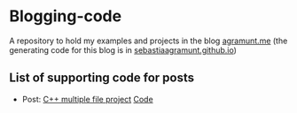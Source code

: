 # Blogging-code

A repository to hold my examples and projects in the blog [agramunt.me](https://agramunt.me) (the generating code for this blog is in [sebastiaagramunt.github.io](https://github.com/SebastiaAgramunt/sebastiaagramunt.github.io))


## List of supporting code for posts

- Post: [C++ multiple file project](https://agramunt.me/posts/cpp-multifile-project/) [Code](https://github.com/SebastiaAgramunt/blogging-code/tree/main/cpp-multiplefiles)